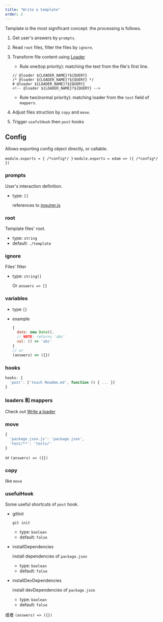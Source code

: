 ```yaml
---
title: "Write a template"
order: 2
---
```


Template is the most significant concept. the processing is follows.

1. Get user's answers by `prompts`.
2. Read `root` files, filter the files by `ignore`.
3. Transform file content using [Loader](./write-loader.md)

   * Rule one(top priority): matching the text from the file's first line.

   ```text
   // @loader ${LOADER_NAME}?${QUERY}
   /* @loader ${LOADER_NAME}?${QUERY} */
   # @loader ${LOADER_NAME}?${QUERY}
   <!-- @loader ${LOADER_NAME}?${QUERY} -->
   ```

   * Rule two(normal priority): matching loader from the `test` field of `mappers`.

4. Adjust files struction by `copy` and `move`.
5. Trigger `usefulHook` then `post` hooks

## Config

Allows exporting config object directly, or callable.

`module.exports = { /*config*/ }`
`module.exports = edam => ({ /*config*/ })`

### prompts

User's interaction definition.

* type: `[]`

  references to [inquirer.js](https://github.com/SBoudrias/Inquirer.js/)

### root

Template files' root.

* type: `string`
* default: `./template`

### ignore

Files' filter

* type: `string[]`

  Or `answers => []`

### variables

* type `{}`
* example

  ```javascript
  {
    date: new Date(),
    // NOTE: returns 'abc'
    val: () => 'abc'
  }
  // or
  (answers) => ({})
  ```

### hooks

```javascript
hooks: {
  'post': ['touch Readme.md', function () { ... }]
}
```

### loaders 和 mappers

Check out [Write a loader](./write-loader.md)

### move

```javascript
{
  'package.json.js': 'package.json',
  'test/**': 'tests/'
}
```

or `(answers) => ({})`

### copy

like `move`

### usefulHook

Some useful shortcuts of `post` hook. 

* gitInit

  `git init`

  * type: `boolean`
  * default: `false`

* installDependencies

  install dependencies of `package.json`

  * type: `boolean`
  * default: `false`

* installDevDependencies

  install devDependencies of `package.json`

  * type: `boolean`
  * default: `false`

或者 `(answers) => ({})`
